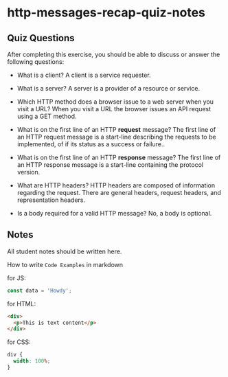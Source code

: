 # http-messages-recap-quiz-notes

## Quiz Questions

After completing this exercise, you should be able to discuss or answer the following questions:

- What is a client?
  A client is a service requester.

- What is a server?
  A server is a provider of a resource or service.

- Which HTTP method does a browser issue to a web server when you visit a URL?
  When you visit a URL the browser issues an API request using a GET method.

- What is on the first line of an HTTP **request** message?
  The first line of an HTTP request message is a start-line describing the requests to be implemented, of if its status as a success or failure..

- What is on the first line of an HTTP **response** message?
  The first line of an HTTP response message is a start-line containing the protocol version.

- What are HTTP headers?
  HTTP headers are composed of information regarding the request. There are general headers, request headers, and representation headers.

- Is a body required for a valid HTTP message?
  No, a body is optional.

## Notes

All student notes should be written here.

How to write `Code Examples` in markdown

for JS:

```javascript
const data = 'Howdy';
```

for HTML:

```html
<div>
  <p>This is text content</p>
</div>
```

for CSS:

```css
div {
  width: 100%;
}
```
